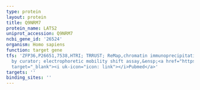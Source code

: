 ```yaml
---
type: protein
layout: protein
title: Q9NRM7
protein_name: LATS2
uniprot_accession: Q9NRM7
ncbi_gene_id: '26524'
organism: Homo sapiens
function: target gene
tfs: 'ZFP36,P26651,7538,HTRI; TRRUST; ReMap,chromatin immunoprecipitation assay; inferred
  by curator; electrophoretic mobility shift assay,&ensp;<a href="https://www.ncbi.nlm.nih.gov/pubmed/?term=20335167%5Buid%5D"
  target="_blank"><i uk-icon="icon: link"></i>Pubmed</a>'
targets: ''
binding_sites: ''
---
```

